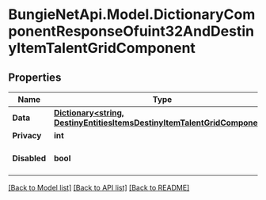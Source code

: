 
# BungieNetApi.Model.DictionaryComponentResponseOfuint32AndDestinyItemTalentGridComponent

## Properties

Name | Type | Description | Notes
------------ | ------------- | ------------- | -------------
**Data** | [**Dictionary&lt;string, DestinyEntitiesItemsDestinyItemTalentGridComponent&gt;**](DestinyEntitiesItemsDestinyItemTalentGridComponent.md) |  | [optional] 
**Privacy** | **int** |  | [optional] 
**Disabled** | **bool** | If true, this component is disabled. | [optional] 

[[Back to Model list]](../README.md#documentation-for-models)
[[Back to API list]](../README.md#documentation-for-api-endpoints)
[[Back to README]](../README.md)

